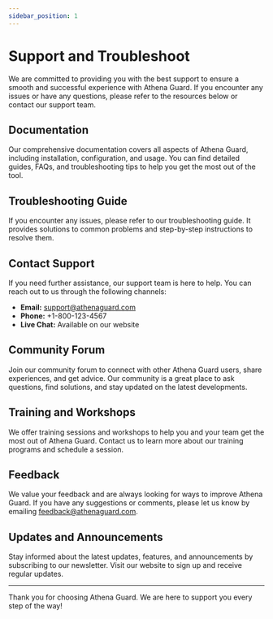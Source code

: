 ```yaml
---
sidebar_position: 1
---
```


# Support and Troubleshoot

We are committed to providing you with the best support to ensure a smooth and successful experience with Athena Guard. If you encounter any issues or have any questions, please refer to the resources below or contact our support team.

## Documentation

Our comprehensive documentation covers all aspects of Athena Guard, including installation, configuration, and usage. You can find detailed guides, FAQs, and troubleshooting tips to help you get the most out of the tool.

## Troubleshooting Guide

If you encounter any issues, please refer to our troubleshooting guide. It provides solutions to common problems and step-by-step instructions to resolve them.

## Contact Support

If you need further assistance, our support team is here to help. You can reach out to us through the following channels:

- **Email:** support@athenaguard.com
- **Phone:** +1-800-123-4567
- **Live Chat:** Available on our website

## Community Forum

Join our community forum to connect with other Athena Guard users, share experiences, and get advice. Our community is a great place to ask questions, find solutions, and stay updated on the latest developments.

## Training and Workshops

We offer training sessions and workshops to help you and your team get the most out of Athena Guard. Contact us to learn more about our training programs and schedule a session.

## Feedback

We value your feedback and are always looking for ways to improve Athena Guard. If you have any suggestions or comments, please let us know by emailing feedback@athenaguard.com.

## Updates and Announcements

Stay informed about the latest updates, features, and announcements by subscribing to our newsletter. Visit our website to sign up and receive regular updates.

---

Thank you for choosing Athena Guard. We are here to support you every step of the way!